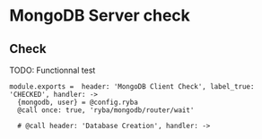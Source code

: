 
# MongoDB Server check

## Check

  TODO: Functionnal test

    module.exports =  header: 'MongoDB Client Check', label_true: 'CHECKED', handler: ->
      {mongodb, user} = @config.ryba
      @call once: true, 'ryba/mongodb/router/wait'

      # @call header: 'Database Creation', handler: ->
